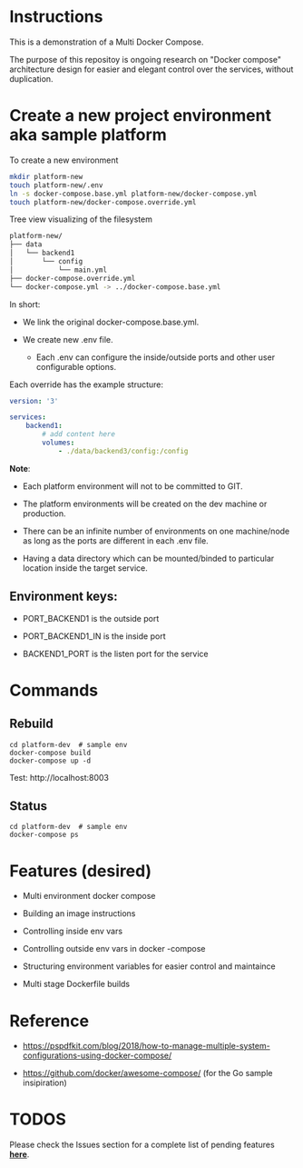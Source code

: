 # Instructions

This is a demonstration of a Multi Docker Compose.

The purpose of this repositoy is ongoing research on "Docker compose" architecture design for easier and elegant control over the services, without duplication.

# Create a new project environment aka sample platform

To create a new environment

```bash
mkdir platform-new
touch platform-new/.env
ln -s docker-compose.base.yml platform-new/docker-compose.yml
touch platform-new/docker-compose.override.yml
```

Tree view visualizing of the filesystem

```bash
platform-new/
├── data
│   └── backend1
│       └── config
│           └── main.yml
├── docker-compose.override.yml
└── docker-compose.yml -> ../docker-compose.base.yml
```

In short:

- We link the original docker-compose.base.yml.

- We create new .env file.

   - Each .env can configure the inside/outside ports and other user configurable options.

Each override has the example structure:

```yaml
version: '3'

services:
    backend1:
        # add content here
        volumes:
            - ./data/backend3/config:/config
```

**Note**:

- Each platform environment will not to be committed to GIT.

- The platform environments will be created on the dev machine or production.

- There can be an infinite number of environments on one machine/node as long as the ports are different in each .env file.

- Having a data directory which can be mounted/binded to particular location inside the target service.

## Environment keys:

- PORT_BACKEND1 is the outside port

- PORT_BACKEND1_IN is the inside port

- BACKEND1_PORT is the listen port for the service

# Commands

## Rebuild

```
cd platform-dev  # sample env
docker-compose build
docker-compose up -d
```

Test: http://localhost:8003

## Status

```
cd platform-dev  # sample env
docker-compose ps
```

# Features (desired)

- Multi environment docker compose

- Building an image instructions

- Controlling inside env vars

- Controlling outside env vars in docker -compose

- Structuring environment variables for easier control and maintaince

- Multi stage Dockerfile builds


# Reference

- https://pspdfkit.com/blog/2018/how-to-manage-multiple-system-configurations-using-docker-compose/


- https://github.com/docker/awesome-compose/ (for the Go sample insipiration)


# TODOS

Please check the Issues section for a complete list of pending features **[here](https://github.com/gnud/multi-env-docker-compose-sample/issues/)**.
